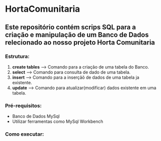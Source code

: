 # HortaComunitaria
## Este repositório contém scrips SQL para a criação e manipulação de um Banco de Dados relecionado ao nosso projeto __Horta Comunitaria__

### Estrutura:
1. **create tables** --> Comando para a criação de uma tabela do Banco.
2. **select** --> Comando para consulta de dado de uma tabela.
3. **insert** --> Comando para a inserçãõ de dados de uma tabela ja existente.
4. **update** --> Comando para atualizar(modificar) dados existente em uma tabela.

### Pré-requisitos:
- Banco de Dados MySql
- Utilizar ferramentas como MySql Workbench

### Como executar:
